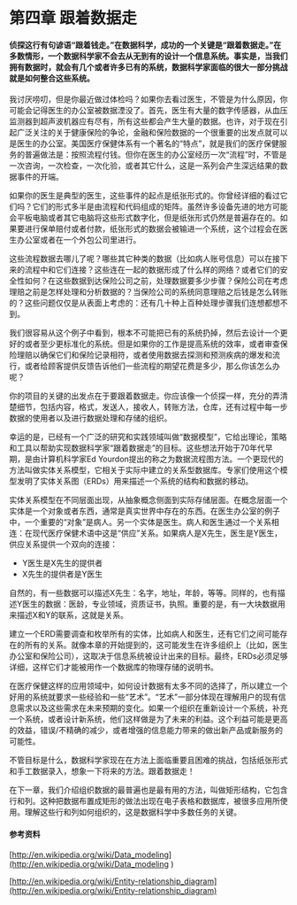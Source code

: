 第四章 跟着数据走
========================================================
#### 侦探这行有句谚语“跟着钱走。”在数据科学，成功的一个关键是“跟着数据走。”在多数情形，一个数据科学家不会去从无到有的设计一个信息系统。事实是，当我们拥有数据时，就会有几个或者许多已有的系统，数据科学家面临的很大一部分挑战就是如何整合这些系统。


我讨厌唠叨，但是你最近做过体检吗？如果你去看过医生，不管是为什么原因，你可能会记得医生的办公室被数据湮没了。首先，医生有大量的数字传感器，从血压监测器到超声波机器应有尽有，所有这些都会产生大量的数据。也许，对于现在引起广泛关注的关于健康保险的争论，金融和保险数据的一个很重要的出发点就可以是医生的办公室。美国医疗保健体系有一个著名的“特点”，就是我们的医疗保健服务的普遍做法是：按照流程付钱。但你在医生的办公室经历一次“流程”时，不管是一次咨询，一次检查，一次化验，或者其它什么，这是一系列会产生深远结果的数据事件的开端。

如果你的医生是典型的医生，这些事件的起点是纸张形式的。你曾经详细的看过它们吗？它们的形式多半是由流程和代码组成的矩阵。虽然许多设备先进的地方可能会平板电脑或者其它电脑将这些形式数字化，但是纸张形式仍然是普遍存在的。如果要进行保单赔付或者付款，纸张形式的数据会被输进一个系统，这个过程会在医生办公室或者在一个外包公司里进行。

这些流程数据去哪儿了呢？哪些其它种类的数据（比如病人账号信息）可以在接下来的流程中和它们连接？这些连在一起的数据形成了什么样的网络？或者它们的安全性如何？在这些数据到达保险公司之前，处理数据要多少步骤？保险公司在考虑理赔之前是怎样处理和分析数据的？当保险公司的系统同意理赔之后钱是怎么转账的？这些问题仅仅是从表面上考虑的：还有几十种上百种处理步骤我们连想都想不到。

我们很容易从这个例子中看到，根本不可能把已有的系统扔掉，然后去设计一个更好的或者至少更标准化的系统。但是如果你的工作是提高系统的效率，或者审查保险理赔以确保它们和保险记录相符，或者使用数据去探测和预测疾病的爆发和流行，或者给顾客提供反馈告诉他们一些流程的期望花费是多少，那么你该怎么办呢？

你的项目的关键的出发点在于要跟着数据走。你应该像一个侦探一样，充分的弄清楚细节，包括内容，格式，发送人，接收人，转账方法，仓库，还有过程中每一步数据的使用者以及进行数据处理和存储的组织。

幸运的是，已经有一个广泛的研究和实践领域叫做“数据模型”，它给出理论，策略和工具以帮助实现数据科学家“跟着数据走”的目标。这些想法开始于70年代早期，是由计算机科学家Ed Yourdon提出的称之为数据流程图方法。一个更现代的方法叫做实体关系模型，它相关于实际中建立的关系型数据库。专家们使用这个模型发明了实体关系图（ERDs）用来描述一个系统的结构和数据的移动。

实体关系模型在不同层面出现，从抽象概念侧面到实际存储层面。在概念层面一个实体是一个对象或者东西，通常是真实世界中存在的东西。在医生办公室的例子中，一个重要的“对象”是病人。另一个实体是医生。病人和医生通过一个关系相连：在现代医疗保健术语中这是“供应”关系。如果病人是X先生，医生是Y医生，供应关系提供一个双向的连接：

- Y医生是X先生的提供者
- X先生的提供者是Y医生

自然的，有一些数据可以描述X先生：名字，地址，年龄，等等。同样的，也有描述Y医生的数据：医龄，专业领域，资质证书，执照。重要的是，有一大块数据用来描述X和Y的联系，这就是关系。

建立一个ERD需要调查和枚举所有的实体，比如病人和医生，还有它们之间可能存在的所有的关系。就像本章的开始提到的，这可能发生在许多组织上（比如，医生办公室和保险公司），这取决于信息系统被设计出来的目标。最终，ERDs必须足够详细，这样它们才能被用作一个数据库的物理存储的说明书。

在医疗保健这样的应用领域中，如何设计数据有太多不同的选择了，所以建立一个好用的系统就要求一些经验和一些“艺术”。“艺术”一部分体现在理解用户的现有信息需求以及这些需求在未来预期的变化。如果一个组织在重新设计一个系统，补充一个系统，或者设计新系统，他们这样做是为了未来的利益。这个利益可能是更高的效益，错误/不精确的减少，或者增强的信息能力带来的做出新产品或新服务的可能性。

不管目标是什么，数据科学家现在在方法上面临重要且困难的挑战，包括纸张形式和手工数据录入，想象一下将来的方法。跟着数据走！

在下一章，我们介绍组织数据的最普遍也是最有用的方法，叫做矩形结构，它包含行和列。这种把数据布置成矩形的做法出现在电子表格和数据库，被很多应用所使用。理解这些行和列如何组织的，这是数据科学中多数任务的关键。

#### 参考资料

[http://en.wikipedia.org/wiki/Data_modeling](http://en.wikipedia.org/wiki/Data_modeling )

[http://en.wikipedia.org/wiki/Entity-relationship_diagram](http://en.wikipedia.org/wiki/Entity-relationship_diagram)
